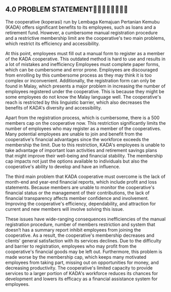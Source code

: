## 4.0 PROBLEM STATEMENT🙋‍♀️🙋‍♀️🙋‍♀️🙋‍♀️

<p>

The cooperative (koperasi) run by Lembaga Kemajuan Pertanian Kemubu (KADA) offers significant benefits to its employees, such as loans and a retirement fund. However, a cumbersome manual registration procedure and a restrictive membership limit are the cooperative's two main problems, which restrict its efficiency and accessibility. 

At this point, employees must fill out a manual form to register as a member of the KADA cooperative. This outdated method is hard to use and results in a lot of mistakes and inefficiency Employees must complete paper forms, which can be cumbersome and error prone. Employees are discouraged from enrolling by this cumbersome process as they may think it is too complex or inconvenient. Additionally, the registration form can only be found in Malay, which presents a major problem in increasing the number of employees registered under the cooperative. This is because they might be some employees do not know the Malay language well. The cooperative's reach is restricted by this linguistic barrier, which also decreases the benefits of KADA's diversity and accessibility. 

Apart from the registration process, which is cumbersome, there is a 500 members cap on the cooperative now. This restriction significantly limits the number of employees who may register as a member of the cooperatives. Many potential employees are unable to join and benefit from the cooperative's financial advantages since the workforce exceeds the membership the limit. Due to this restriction, KADA's employees is unable to take advantage of important loan activities and retirement savings plans that might improve their well-being and financial stability. The membership cap impacts not just the options available to individuals but also the cooperative's ability to develop and have an influence. 

The third main problem that KADA cooperative must overcome is the lack of month-end and year-end financial reports, which include profit and loss statements. Because members are unable to monitor the cooperative's financial status or the management of their contributions, the lack of financial transparency affects member confidence and involvement. Improving the cooperative's efficiency, dependability, and attraction for current and new members will involve solving this issue. 

These issues have wide-ranging consequences inefficiencies of the manual registration procedure, number of members restriction and system that doesn’t has a summary report inhibit employees from joining the cooperative. As a result, the cooperative's membership decreases and clients' general satisfaction with its services declines. Due to the difficulty and barrier to registration, employees who may profit from the cooperative's financial goods may be left out. Furthermore, this problem is made worse by the membership cap, which keeps many motivated employees from taking part, missing out on opportunities for money, and decreasing productivity. The cooperative's limited capacity to provide services to a larger portion of KADA's workforce reduces its chances for development and lowers its efficacy as a financial assistance system for employees. 


</p>

  

  

  
